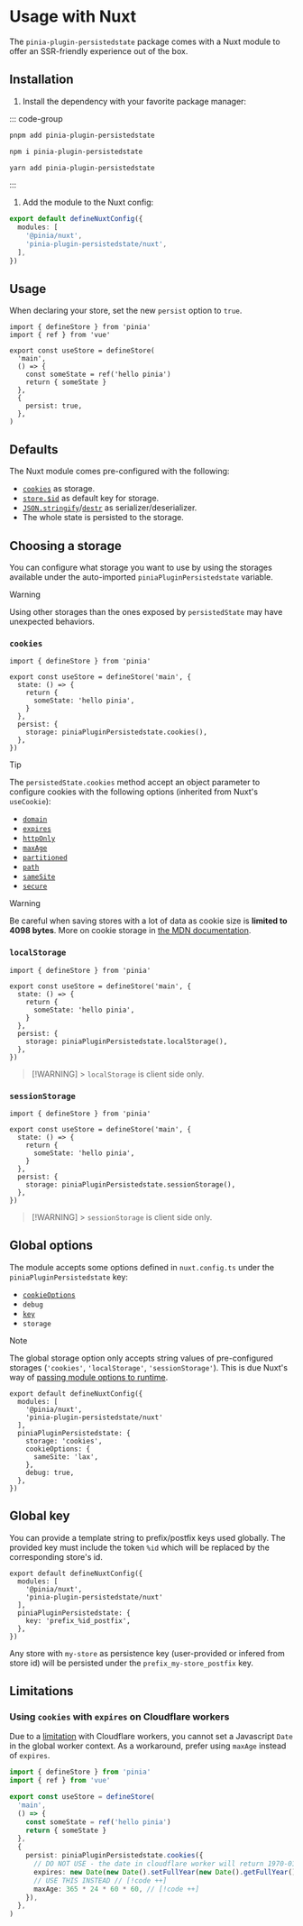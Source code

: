 # Usage with Nuxt

The `pinia-plugin-persistedstate` package comes with a Nuxt module to offer an SSR-friendly experience out of the box.

## Installation

1. Install the dependency with your favorite package manager:

::: code-group

```sh [pnpm]
pnpm add pinia-plugin-persistedstate
```

```sh [npm]
npm i pinia-plugin-persistedstate
```

```sh [yarn]
yarn add pinia-plugin-persistedstate
```

:::

1. Add the module to the Nuxt config:

```ts [nuxt.config.ts]
export default defineNuxtConfig({
  modules: [
    '@pinia/nuxt',
    'pinia-plugin-persistedstate/nuxt',
  ],
})
```

## Usage

When declaring your store, set the new `persist` option to `true`.

```ts{11}
import { defineStore } from 'pinia'
import { ref } from 'vue'

export const useStore = defineStore(
  'main',
  () => {
    const someState = ref('hello pinia')
    return { someState }
  },
  {
    persist: true,
  },
)
```

## Defaults

The Nuxt module comes pre-configured with the following:

- [`cookies`](https://developer.mozilla.org/en-US/docs/Web/HTTP/Cookies) as storage.
- [`store.$id`](https://pinia.vuejs.org/api/interfaces/pinia.StoreProperties.html) as default key for storage.
- [`JSON.stringify`](https://developer.mozilla.org/en-US/docs/Web/JavaScript/Reference/Global_Objects/JSON/stringify)/[`destr`](https://github.com/unjs/destr) as serializer/deserializer.
- The whole state is persisted to the storage.

## Choosing a storage

You can configure what storage you want to use by using the storages available under the auto-imported `piniaPluginPersistedstate` variable.

> [!WARNING]
> Using other storages than the ones exposed by `persistedState` may have unexpected behaviors.

### `cookies`

```ts{10}
import { defineStore } from 'pinia'

export const useStore = defineStore('main', {
  state: () => {
    return {
      someState: 'hello pinia',
    }
  },
  persist: {
    storage: piniaPluginPersistedstate.cookies(),
  },
})
```

> [!TIP]
> The `persistedState.cookies` method accept an object parameter to configure cookies with the following options (inherited from Nuxt's `useCookie`):
>
> - [`domain`](https://nuxt.com/docs/api/composables/use-cookie#domain)
> - [`expires`](https://nuxt.com/docs/api/composables/use-cookie#maxage-expires)
> - [`httpOnly`](https://nuxt.com/docs/api/composables/use-cookie#httponly)
> - [`maxAge`](https://nuxt.com/docs/api/composables/use-cookie#maxage-expires)
> - [`partitioned`](https://nuxt.com/docs/api/composables/use-cookie#partitioned)
> - [`path`](https://nuxt.com/docs/api/composables/use-cookie#path)
> - [`sameSite`](https://nuxt.com/docs/api/composables/use-cookie#samesite)
> - [`secure`](https://nuxt.com/docs/api/composables/use-cookie#secure)

> [!WARNING]
> Be careful when saving stores with a lot of data as cookie size is **limited to 4098 bytes**. More on cookie storage in [the MDN documentation](https://developer.mozilla.org/en-US/docs/Web/HTTP/Cookies#data_storage).

### `localStorage`

```ts{10}
import { defineStore } from 'pinia'

export const useStore = defineStore('main', {
  state: () => {
    return {
      someState: 'hello pinia',
    }
  },
  persist: {
    storage: piniaPluginPersistedstate.localStorage(),
  },
})
```

> [!WARNING] > `localStorage` is client side only.

### `sessionStorage`

```ts{10}
import { defineStore } from 'pinia'

export const useStore = defineStore('main', {
  state: () => {
    return {
      someState: 'hello pinia',
    }
  },
  persist: {
    storage: piniaPluginPersistedstate.sessionStorage(),
  },
})
```

> [!WARNING] > `sessionStorage` is client side only.

## Global options

The module accepts some options defined in `nuxt.config.ts` under the `piniaPluginPersistedstate` key:

- [`cookieOptions`](#cookies)
- `debug`
- [`key`](#global-key)
- `storage`

> [!NOTE]
> The global storage option only accepts string values of pre-configured storages (`'cookies'`, `'localStorage'`, `'sessionStorage'`). This is due Nuxt's way of [passing module options to runtime](https://nuxt.com/docs/guide/going-further/modules#exposing-options-to-runtime).

```ts{6-12} [nuxt.config.ts]
export default defineNuxtConfig({
  modules: [
    '@pinia/nuxt',
    'pinia-plugin-persistedstate/nuxt'
  ],
  piniaPluginPersistedstate: {
    storage: 'cookies',
    cookieOptions: {
      sameSite: 'lax',
    },
    debug: true,
  },
})
```

## Global key

You can provide a template string to prefix/postfix keys used globally. The provided key must include the token `%id` which will be replaced by the corresponding store's id.

```ts{6} [nuxt.config.ts]
export default defineNuxtConfig({
  modules: [
    '@pinia/nuxt',
    'pinia-plugin-persistedstate/nuxt'
  ],
  piniaPluginPersistedstate: {
    key: 'prefix_%id_postfix',
  },
})
```

Any store with `my-store` as persistence key (user-provided or infered from store id) will be persisted under the `prefix_my-store_postfix` key.

## Limitations

### Using `cookies` with `expires` on Cloudflare workers

Due to a [limitation](https://community.cloudflare.com/t/date-in-worker-is-reporting-thu-jan-01-1970-0000-gmt-0000/236503/3) with Cloudflare workers, you cannot set a Javascript `Date` in the global worker context. As a workaround, prefer using `maxAge` instead of `expires`.

```ts
import { defineStore } from 'pinia'
import { ref } from 'vue'

export const useStore = defineStore(
  'main',
  () => {
    const someState = ref('hello pinia')
    return { someState }
  },
  {
    persist: piniaPluginPersistedstate.cookies({
      // DO NOT USE - the date in cloudflare worker will return 1970-01-01 // [!code --]
      expires: new Date(new Date().setFullYear(new Date().getFullYear() + 1)), // [!code --]
      // USE THIS INSTEAD // [!code ++]
      maxAge: 365 * 24 * 60 * 60, // [!code ++]
    }),
  },
)
```
